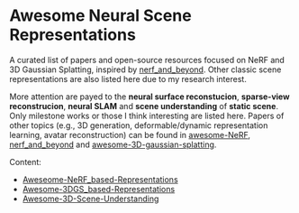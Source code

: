 # Awesome Neural Scene Representations
A curated list of papers and open-source resources focused on NeRF and 3D Gaussian Splatting, inspired by [nerf_and_beyond](https://github.com/yangjiheng/nerf_and_beyond_docs). Other classic scene representations are also listed here due to my research interest.

More attention are payed to the **neural surface reconstucion**, **sparse-view reconstrucion**, **neural SLAM** and **scene understanding** of **static scene**. Only milestone works or those I think interesting are listed here. Papers of other topics (e.g., 3D generation, deformable/dynamic representation learning, avatar reconstruction) can be found in [awesome-NeRF](https://github.com/awesome-NeRF/awesome-NeRF), [nerf_and_beyond](https://github.com/yangjiheng/nerf_and_beyond_docs) and [awesome-3D-gaussian-splatting](https://github.com/MrNeRF/awesome-3D-gaussian-splatting).

Content:
- [Aweseome-NeRF_based-Representations](Aweseome-NeRF_based-Representations.md)
- [Awesome-3DGS_based-Representations](Awesome-3DGS_based-Representations.md)
- [Awesome-3D-Scene-Understanding](Awesome-3D-Scene-Understanding.md)